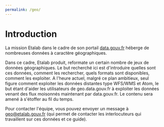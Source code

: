 ```yaml
---
permalink: /geo/
---
```


# Introduction

La mission Etalab dans le cadre de son portail [data.gouv.fr](http://data.gouv.fr) héberge de nombreuses données à caractère géographiques.

Dans ce cadre, Etalab produit, reformate un certain nombre de jeux de données géographiques. Le but recherché ici est d'introduire quelles sont ces données, comment les rechercher, quels formats sont disponibles, comment les exploiter. A l'heure actuel, malgré ce plan ambitieux, seul figure comment exploiter les données distantes type WFS/WMS et Atom, le but étant d'aider les utilisateurs de geo.data.gouv.fr à exploiter les données venant des flux moisonnés maintenant par data.gouv.fr. Le contenu sera amené à s'étoffer au fil du temps.

Pour contacter l'équipe, vous pouvez envoyer un message à geo@etalab.gouv.fr (qui permet de contacter les interlocuteurs qui travaillent sur ces données et ce guide).
